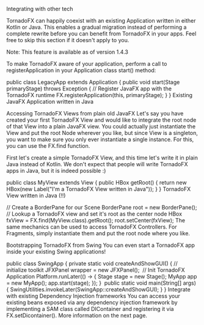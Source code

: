 Integrating with other tech

TornadoFX can happily coexist with an existing Application written in either Kotlin or Java. This enables a gradual migration instead of performing a complete rewrite before you can benefit from TornadoFX in your apps. Feel free to skip this section if it doesn't apply to you.

Note: This feature is available as of version 1.4.3

To make TornadoFX aware of your application, perform a call to registerApplication in your Application class start() method:

public class LegacyApp extends Application {
    public void start(Stage primaryStage) throws Exception {
        // Register JavaFX app with the TornadoFX runtime
        FX.registerApplication(this, primaryStage);
    }
}
Existing JavaFX Application written in Java

Accessing TornadoFX Views from plain old JavaFX
Let's say you have created your first TornadoFX View and would like to integrate the root node of that View into a plain JavaFX view. You could actually just instantiate the View and put the root Node wherever you like, but since View is a singleton, you want to make sure you only ever instantiate a single instance. For this, you can use the FX.find function.

First let's create a simple TornadoFX View, and this time let's write it in plain Java instead of Kotlin. We don't expect that people will write TornadoFX apps in Java, but it is indeed possible :)

public class MyView extends View {
    public HBox getRoot() {
        return new HBox(new Label("I'm a TornadoFX View written in Java"));
    }
}
TornadoFX View written in Java (!!)

// Create a BorderPane for our Scene
BorderPane root = new BorderPane();
​
// Lookup a TornadoFX view and set it's root as the center node
HBox fxView = FX.find(MyView.class).getRoot();
root.setCenter(fxView);
The same mechanics can be used to access TornadoFX Controllers. For Fragments, simply instantiate them and put the root node where you like.

Bootstrapping TornadoFX from Swing
You can even start a TornadoFX app inside your existing Swing applications!

public class SwingApp {
    private static void createAndShowGUI() {
         // initialize toolkit
        JFXPanel wrapper = new JFXPanel();
​
        // Init TornadoFX Application
        Platform.runLater(() -> {
            Stage stage = new Stage();
            MyApp app = new MyApp();
            app.start(stage);
        });
    }
​
    public static void main(String[] args) {
        SwingUtilities.invokeLater(SwingApp::createAndShowGUI);
    }
}
Integrate with existing Dependency Injection frameworks
You can access your existing beans exposed via any dependency injection framework by implementing a SAM class called DIContainer and registering it via FX.setDicontainer(). More information on the next page.


